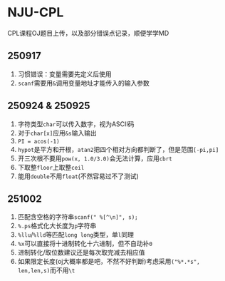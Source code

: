 # NJU-CPL
CPL课程OJ题目上传，以及部分错误点记录，顺便学学MD
## 250917
1. 习惯错误：变量需要先定义后使用<br>
2. `scanf`需要用`&`调用变量地址才能传入的输入参数
## 250924 & 250925
1. 字符类型`char`可以传入数字，视为ASCII码
2. 对于`char[x]`应用`&s`输入输出
3. `PI = acos(-1)`
4. `hypot`是平方和开根，`atan2`把四个相对方向都判断了，但是范围`[-pi,pi]`
5. 开三次根不要用`pow(x, 1.0/3.0)`会无法计算，应用`cbrt`
6. 下取整`floor`上取整`ceil`
7. 能用`double`不用`float`(不然容易过不了测试)
## 251002
1. 匹配含空格的字符串`scanf(" %[^\n]", s);`
2. `%.ps`格式化大长度为`p`字符串
3. `%llu`/`%lld`等匹配`long long`类型，单`l`同理
4. `%x`可以直接将十进制转化十六进制，但不自动补`0`
5. 进制转化/取位数建议还是每次取完减去相应值
6. 如果限定长度(oj大概率都是吧，不然不好判断)考虑采用`("%*.*s", len,len,s)`而不用`\t`